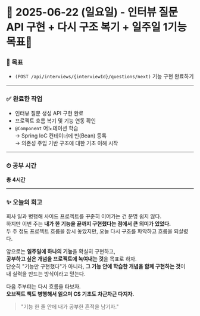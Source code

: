 # 📅 2025-06-22 (일요일) - 인터뷰 질문 API 구현 + 다시 구조 복기  +   일주일 1기능 목표💪

### 🎯 목표
- `(POST /api/interviews/{interviewId}/questions/next)` 기능 구현 완료하기

---

### ✅ 완료한 작업
- 인터뷰 질문 생성 API 구현 완료
- 프로젝트 흐름 복기 및 기능 연동 확인
- `@Component` 어노테이션 학습  
  → Spring IoC 컨테이너에 빈(Bean) 등록  
  → 의존성 주입 기반 구조에 대한 기초 이해 시작

---

### ⏱ 공부 시간
**총 4시간**

---

### ✨ 오늘의 회고
회사 일과 병행해 사이드 프로젝트를 꾸준히 이어가는 건 분명 쉽지 않다.  
하지만 이번 주는 **내가 한 기능을 끝까지 구현했다는 점에서 큰 의미가 있었다.**  
두 주 정도 프로젝트 흐름을 잠시 놓았지만, 오늘 다시 구조를 파악하고 흐름을 되살렸다.

앞으로는 **일주일에 하나의 기능**을 확실히 구현하고,  
**공부하고 싶은 개념을 프로젝트에 녹여내는 것**을 목표로 하자.  
단순히 "기능만 구현했다"가 아니라, **그 기능 안에 학습한 개념을 함께 구현하는 것**이  
내 실력을 만드는 방식이라고 믿는다.

다음 주부터는 다시 흐름을 타보자.  
**오브젝트 책도 병행해서 읽으며 CS 기초도 차근차근 다지자.**

> "기능 한 줄 안에 내가 공부한 흔적을 남기자."  
